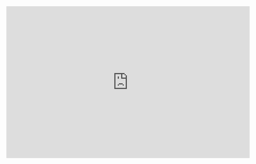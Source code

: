<iframe id="html5game" src="https://www.coolmathgames.com/0-parking-mania/play" class="square" width="640px" height="400px" scrolling="no" marginwidth="0" vspace="0" frameborder="0" hspace="0" marginheight="0"></iframe>

<!DOCTYPE html>
<html>
<head><base href='//www.coolmathgames.com/sites/default/files/public_games/24900/' /><meta name='robots' content='noindex'>
<meta http-equiv="Content-Type" content="text/html; charset=utf-8" />
<title>Parking Mania</title>
</head>
<body>
<div id="holder" style="width:600px;height:400px"></div>
<script src="parking/js/parking.js"></script>
<script>nogic.initialize(document.getElementById('holder'), {language:'en'});</script>
</body>
</html>
